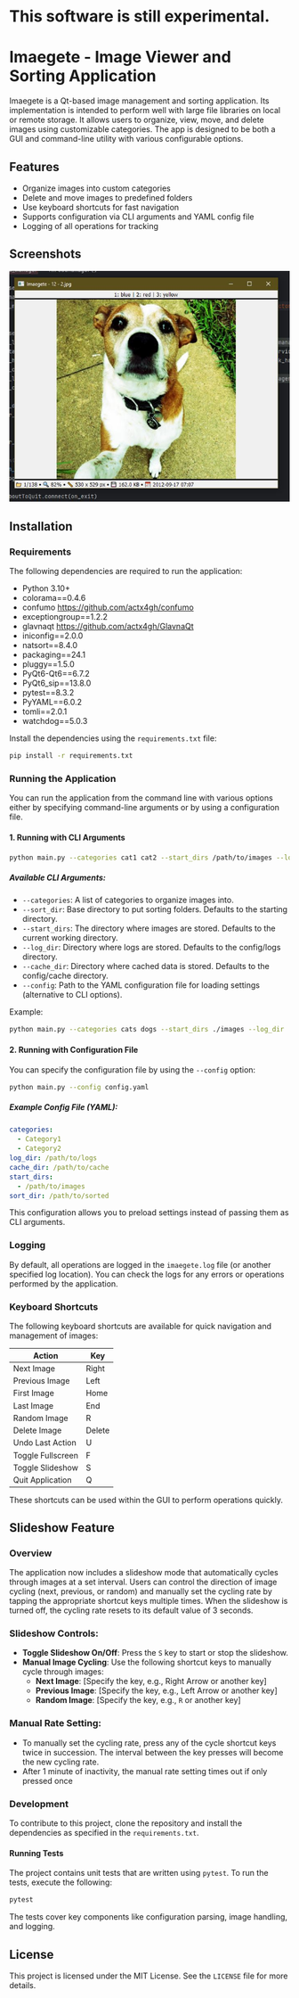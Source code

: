 # This software is still experimental. 

# Imaegete - Image Viewer and Sorting Application

Imaegete is a Qt-based image management and sorting application. Its implementation is intended to perform well with large file libraries on local or remote storage. It allows users to organize, view, move, and delete images using customizable categories.  The app is designed to be both a GUI and command-line utility with various configurable options.  

## Features
- Organize images into custom categories
- Delete and move images to predefined folders
- Use keyboard shortcuts for fast navigation
- Supports configuration via CLI arguments and YAML config file
- Logging of all operations for tracking

## Screenshots
![Screenshot of imaegete displaying an image of a dog named Ya-hoo](./assets/images/imaegete-ss0.jpg)

## Installation

### Requirements
The following dependencies are required to run the application:

- Python 3.10+
- colorama==0.4.6
- confumo https://github.com/actx4gh/confumo
- exceptiongroup==1.2.2
- glavnaqt https://github.com/actx4gh/GlavnaQt
- iniconfig==2.0.0
- natsort==8.4.0
- packaging==24.1
- pluggy==1.5.0
- PyQt6-Qt6==6.7.2
- PyQt6_sip==13.8.0
- pytest==8.3.2
- PyYAML==6.0.2
- tomli==2.0.1
- watchdog==5.0.3

Install the dependencies using the `requirements.txt` file:

```bash
pip install -r requirements.txt
```

### Running the Application

You can run the application from the command line with various options either by specifying command-line arguments or by using a configuration file.

#### 1. Running with CLI Arguments

```bash
python main.py --categories cat1 cat2 --start_dirs /path/to/images --log_dir /path/to/logs --cache_dir /path/to/cache
```

##### Available CLI Arguments:
- `--categories`: A list of categories to organize images into.
- `--sort_dir`: Base directory to put sorting folders. Defaults to the starting directory.
- `--start_dirs`: The directory where images are stored. Defaults to the current working directory.
- `--log_dir`: Directory where logs are stored. Defaults to the config/logs directory.
- `--cache_dir`: Directory where cached data is stored. Defaults to the config/cache directory.
- `--config`: Path to the YAML configuration file for loading settings (alternative to CLI options).

Example:
```bash
python main.py --categories cats dogs --start_dirs ./images --log_dir ./logs --cache_dir ./cache
```

#### 2. Running with Configuration File

You can specify the configuration file by using the `--config` option:

```bash
python main.py --config config.yaml
```

##### Example Config File (YAML):

```yaml
categories:
  - Category1
  - Category2
log_dir: /path/to/logs
cache_dir: /path/to/cache
start_dirs: 
  - /path/to/images
sort_dir: /path/to/sorted
```

This configuration allows you to preload settings instead of passing them as CLI arguments.

### Logging
By default, all operations are logged in the `imaegete.log` file (or another specified log location). You can check the logs for any errors or operations performed by the application.

### Keyboard Shortcuts

The following keyboard shortcuts are available for quick navigation and management of images:

| Action                | Key         |
|-----------------------|-------------|
| Next Image            | Right       |
| Previous Image        | Left        |
| First Image           | Home        |
| Last Image            | End         |
| Random Image          | R           |
| Delete Image          | Delete      |
| Undo Last Action      | U           |
| Toggle Fullscreen     | F           |
| Toggle Slideshow      | S           |
| Quit Application      | Q           |

These shortcuts can be used within the GUI to perform operations quickly.

## Slideshow Feature

### Overview

The application now includes a slideshow mode that automatically cycles through images at a set interval. Users can control the direction of image cycling (next, previous, or random) and manually set the cycling rate by tapping the appropriate shortcut keys multiple times. When the slideshow is turned off, the cycling rate resets to its default value of 3 seconds.

### Slideshow Controls:

- **Toggle Slideshow On/Off**: Press the `S` key to start or stop the slideshow.
- **Manual Image Cycling**: Use the following shortcut keys to manually cycle through images:
    - **Next Image**: [Specify the key, e.g., Right Arrow or another key]
    - **Previous Image**: [Specify the key, e.g., Left Arrow or another key]
    - **Random Image**: [Specify the key, e.g., `R` or another key]

### Manual Rate Setting:

- To manually set the cycling rate, press any of the cycle shortcut keys twice in succession. The interval between the key presses will become the new cycling rate.
- After 1 minute of inactivity, the manual rate setting times out if only pressed once


### Development

To contribute to this project, clone the repository and install the dependencies as specified in the `requirements.txt`.

#### Running Tests

The project contains unit tests that are written using `pytest`. To run the tests, execute the following:

```bash
pytest
```

The tests cover key components like configuration parsing, image handling, and logging.

## License

This project is licensed under the MIT License. See the `LICENSE` file for more details.


